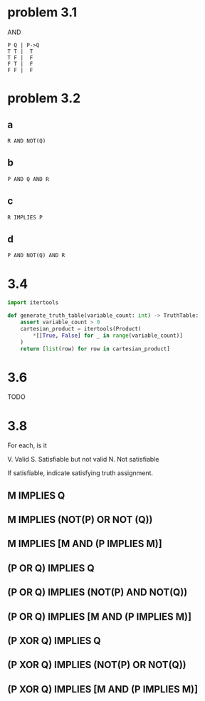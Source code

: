 # problem 3.1

AND

```
P Q | P->Q
T T |  T
T F |  F
F T |  F
F F |  F
```

# problem 3.2

## a

    R AND NOT(Q)

## b

    P AND Q AND R

## c

    R IMPLIES P

## d

    P AND NOT(Q) AND R

# 3.4

```python
import itertools

def generate_truth_table(variable_count: int) -> TruthTable:
    assert variable_count > 0
    cartesian_product = itertools(Product(
        *[[True, False] for _ in range(variable_count)]
    )
    return [list(row) for row in cartesian_product]
```

# 3.6

TODO

# 3.8

For each, is it

V. Valid
S. Satisfiable but not valid
N. Not satisfiable

If satisfiable, indicate satisfying truth assignment.

## M IMPLIES Q
## M IMPLIES (NOT(P) OR NOT (Q))
## M IMPLIES [M AND (P IMPLIES M)]
## (P OR Q) IMPLIES Q
## (P OR Q) IMPLIES (NOT(P) AND NOT(Q))
## (P OR Q) IMPLIES [M AND (P IMPLIES M)]
## (P XOR Q) IMPLIES Q
## (P XOR Q) IMPLIES (NOT(P) OR NOT(Q))
## (P XOR Q) IMPLIES [M AND (P IMPLIES M)]